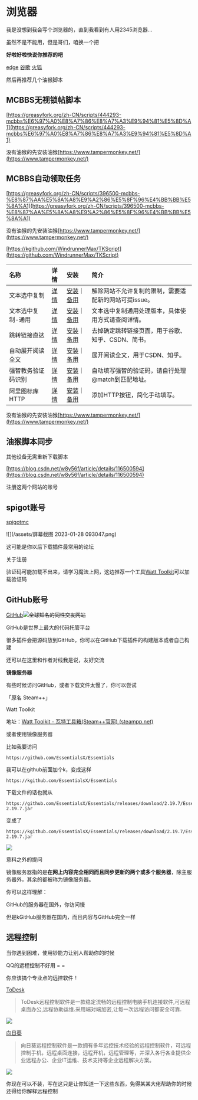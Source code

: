 # 浏览器

我是没想到我会写个浏览器的，直到我看到有人用2345浏览器...

虽然不是不能用，但是哥们，咱换一个把



**好啦好啦快说你推荐的吧**

[edge](https://www.microsoft.com/zh-cn/edge) [谷歌](https://www.google.cn/intl/zh-CN/chrome/) [火狐](https://www.firefox.com.cn/)



然后再推荐几个油猴脚本

## MCBBS无视锁帖脚本

[https://greasyfork.org/zh-CN/scripts/444293-mcbbs%E6%97%A0%E8%A7%86%E8%A7%A3%E9%94%81%E5%8D%A1](https://greasyfork.org/zh-CN/scripts/444293-mcbbs%E6%97%A0%E8%A7%86%E8%A7%A3%E9%94%81%E5%8D%A1)

没有油猴的先安装油猴[https://www.tampermonkey.net/](https://www.tampermonkey.net/)



## MCBBS自动领取任务

[https://greasyfork.org/zh-CN/scripts/396500-mcbbs-%E8%87%AA%E5%8A%A8%E9%A2%86%E5%8F%96%E4%BB%BB%E5%8A%A1](https://greasyfork.org/zh-CN/scripts/396500-mcbbs-%E8%87%AA%E5%8A%A8%E9%A2%86%E5%8F%96%E4%BB%BB%E5%8A%A1)

没有油猴的先安装油猴[https://www.tampermonkey.net/](https://www.tampermonkey.net/)



[https://kgithub.com/WindrunnerMax/TKScript](https://github.com/WindrunnerMax/TKScript)

| 名称 | 详情 | 安装 | 简介 |
| :--- | :--- | :--- | :--- |
| 文本选中复制 | [详情](https://github.com/WindrunnerMax/TKScript/blob/master/packages/copy/README.md) | [安装](https://windrunnermax.github.io/TKScript/copy.user.js)｜[备用](https://cdn.jsdelivr.net/gh/WindrunnerMax/TKScript@gh-pages/copy.user.js) | 解除网站不允许复制的限制，需要适配新的网站可提issue。 |
| 文本选中复制-通用 | [详情](https://github.com/WindrunnerMax/TKScript/blob/master/packages/copy-currency/README.md) | [安装](https://windrunnermax.github.io/TKScript/copy-currency.user.js)｜[备用](https://cdn.jsdelivr.net/gh/WindrunnerMax/TKScript@gh-pages/copy-currency.user.js) | 文本选中复制通用处理版本，具体使用方式请查阅详情。 |
| 跳转链接直达 | [详情](https://github.com/WindrunnerMax/TKScript/blob/master/packages/site-director/README.md) | [安装](https://windrunnermax.github.io/TKScript/site-director.user.js)｜[备用](https://cdn.jsdelivr.net/gh/WindrunnerMax/TKScript@gh-pages/site-director.user.js) | 去掉确定跳转链接页面，用于谷歌、知乎、CSDN、简书。 |
| 自动展开阅读全文 | [详情](https://github.com/WindrunnerMax/TKScript/blob/master/packages/expansion/README.md) | [安装](https://windrunnermax.github.io/TKScript/expansion.user.js)｜[备用](https://cdn.jsdelivr.net/gh/WindrunnerMax/TKScript@gh-pages/expansion.user.js) | 展开阅读全文，用于CSDN、知乎。 |
| 强智教务验证码识别 | [详情](https://github.com/WindrunnerMax/TKScript/blob/master/packages/captcha/README.md) | [安装](https://windrunnermax.github.io/TKScript/captcha.user.js)｜[备用](https://cdn.jsdelivr.net/gh/WindrunnerMax/TKScript@gh-pages/captcha.user.js) | 自动填写强智的验证码，请自行处理@match到匹配地址。 |
| 阿里图标库HTTP | [详情](https://github.com/WindrunnerMax/TKScript/blob/master/packages/completion/README.md) | [安装](https://windrunnermax.github.io/TKScript/completion.user.js)｜[备用](https://cdn.jsdelivr.net/gh/WindrunnerMax/TKScript@gh-pages/completion.user.js) | 添加HTTP按钮，简化手动填写。 |

没有油猴的先安装油猴[https://www.tampermonkey.net/](https://www.tampermonkey.net/)



## 油猴脚本同步

其他设备无需重新下载脚本

[https://blog.csdn.net/w8y56f/article/details/116500594](https://blog.csdn.net/w8y56f/article/details/116500594)









注册这两个网站的账号

## spigot账号

[spigotmc](https://www.spigotmc.org/)

![](/assets/屏幕截图 2023-01-28 093047.png)

这可能是你以后下载插件最常用的论坛

关于注册

验证码可能加载不出来，请学习魔法上网，这边推荐一个工具[Watt Toolkit](https://steampp.net/)可以加载验证码

## GitHub账号

[GitHub](https://github.com/)![](https://github.githubassets.com/images/modules/site/social-cards/campaign-social.png)~~全球知名的同性交友网站~~

GitHub是世界上最大的代码托管平台

很多插件会把源码放到GitHub，你可以在GitHub下载插件的构建版本或者自己构建

还可以在这里和作者对线我是说，友好交流



**镜像服务器**

有些时候访问GitHub，或者下载文件太慢了，你可以尝试

「原名 Steam++」

Watt Toolkit

地址：[Watt Toolkit - 瓦特工具箱\(Steam++官网\) \(steampp.net\)](https://steampp.net/)



或者使用镜像服务器

比如我要访问

```
https://github.com/EssentialsX/Essentials
```

我可以在github前面加个k，变成这样

```
https://kgithub.com/EssentialsX/Essentials
```

下载文件的话也就从

```
https://github.com/EssentialsX/Essentials/releases/download/2.19.7/EssentialsX-2.19.7.jar
```

变成了

```
https://kgithub.com/EssentialsX/Essentials/releases/download/2.19.7/EssentialsX-2.19.7.jar
```

![](https://uploader.shimo.im/f/bs33XAvWR9LtVXXo.png!thumbnail?accessToken=eyJhbGciOiJIUzI1NiIsImtpZCI6ImRlZmF1bHQiLCJ0eXAiOiJKV1QifQ.eyJleHAiOjE2NzQ4Njk1NjgsImZpbGVHVUlEIjoiYUJBWVZRWnB4RUl4UFEzaiIsImlhdCI6MTY3NDg2OTI2OCwiaXNzIjoidXBsb2FkZXJfYWNjZXNzX3Jlc291cmNlIiwidXNlcklkIjo4NTU3Njc0OH0.tCSecBLmwDP5BiZ9wJQXExg1CjPbWBeNg6KvHyGqGQs)

意料之外的提问

镜像服务器指的是**在网上内容完全相同而且同步更新的两个或多个服务器**，除主服务器外，其余的都被称为镜像服务器。

你可以这样理解：

GitHub的服务器在国外，你访问慢

但是kGitHub服务器在国内，而且内容与GitHub完全一样







## 远程控制

当你遇到困难，使用钞能力让别人帮助你的时候

QQ的远程控制不好用 = =

你应该搞个专业点的远控软件！

[ToDesk](https://www.todesk.com/)

> ToDesk远程控制软件是一款稳定流畅的远程控制电脑手机连接软件,可远程桌面办公,远程协助运维.采用端对端加密,让每一次远程访问都安全可靠.

![](https://www.todesk.com/dist/img/e1dafbb.svg)

[向日葵](https://sunlogin.oray.com/)

> 向日葵远程控制软件是一款拥有多年远控技术经验的远程控制软件，可远程控制手机，远程桌面连接，远程开机，远程管理等，并深入各行各业提供企业远程办公、企业IT运维、技术支持等企业远程解决方案。

![](https://res.orayimg.com/sunlogin/1.0/img/5736008.png)

你现在可以不装，写在这只是让你知道一下这些东西，免得某某大佬帮助你的时候还得给你解释远程控制

